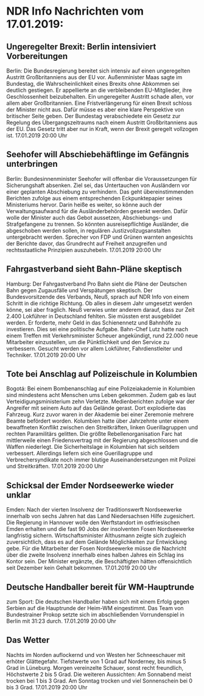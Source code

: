 # NDR Info Nachrichten vom 17.01.2019:


## Ungeregelter Brexit: Berlin intensiviert Vorbereitungen
Berlin: Die Bundesregierung bereitet sich intensiv auf einen ungeregelten Austritt Großbritanniens aus der EU vor. Außenminister Maas sagte im Bundestag, die Wahrscheinlichkeit eines Brexits ohne Abkommen sei deutlich gestiegen. Er appellierte an die verbleibenden EU-Mitglieder, ihre Geschlossenheit beizubehalten. Ein ungeregelter Austritt schade allen, vor allem aber Großbritannien. Eine Fristverlängerung für einen Brexit schloss der Minister nicht aus. Dafür müsse es aber eine klare Perspektive von britischer Seite geben. Der Bundestag verabschiedete ein Gesetz zur Regelung des Übergangszeitraums nach einem Austritt Großbritanniens aus der EU. Das Gesetz tritt aber nur in Kraft, wenn der Brexit geregelt vollzogen ist. 17.01.2019 20:00 Uhr 

## Seehofer will Abschiebehäftlinge im Gefängnis unterbringen
Berlin: Bundesinnenminister Seehofer will offenbar die Voraussetzungen für Sicherungshaft absenken. Ziel sei, das Untertauchen von Ausländern vor einer geplanten Abschiebung zu verhindern. Das geht übereinstimmenden Berichten zufolge aus einem entsprechenden Eckpunktepapier seines Ministeriums hervor. Darin heiße es weiter, so könne auch der Verwaltungsaufwand für die Ausländerbehörden gesenkt werden. Dafür wolle der Minister auch das Gebot aussetzen, Abschiebungs- und Strafgefangene zu trennen. So könnten ausreisepflichtige Ausländer, die abgeschoben werden sollen, in regulären Justizvollzugsanstalten untergebracht werden. Sprecher von FDP und Grünen warnten angesichts der Berichte davor, das Grundrecht auf Freiheit anzugreifen und rechtsstaatliche Prinzipien auszuhebeln. 17.01.2019 20:00 Uhr 

## Fahrgastverband sieht Bahn-Pläne skeptisch
Hamburg: Der Fahrgastverband Pro Bahn sieht die Pläne der Deutschen Bahn gegen Zugausfälle und Verspätungen skeptisch. Der Bundesvorsitzende des Verbands, Neuß, sprach auf NDR Info von einem Schritt in die richtige Richtung. Ob alles in diesem Jahr umgesetzt werden könne, sei aber fraglich. Neuß verwies unter anderem darauf, dass zur Zeit 2.400 Lokführer in Deutschland fehlten. Sie müssten erst ausgebildet werden. Er forderte, mehr Geld in das Schienennetz und Bahnhöfe zu investieren. Dies sei eine politische Aufgabe. Bahn-Chef Lutz hatte nach einem Treffen mit Verkehrsminister Scheuer angekündigt, rund 22.000 neue Mitarbeiter einzustellen, um die Pünktlichkeit und den Service zu verbessern. Gesucht werden vor allem Lokführer, Fahrdienstleiter und Techniker. 17.01.2019 20:00 Uhr 

## Tote bei Anschlag auf Polizeischule in Kolumbien
Bogotá: Bei einem Bombenanschlag auf eine Polizeiakademie in Kolumbien sind mindestens acht Menschen ums Leben gekommen. Zudem gab es laut Verteidigungsministerium zehn Verletzte. Medienberichten zufolge war der Angreifer mit seinem Auto auf das Gelände gerast. Dort explodierte das Fahrzeug. Kurz zuvor waren in der Akademie bei einer Zeremonie mehrere Beamte befördert worden. Kolumbien hatte über Jahrzehnte unter einem bewaffneten Konflikt zwischen den Streitkräften, linken Guerillagruppen und rechten Paramilitärs gelitten. Die größte Rebellenorganisation Farc hat mittlerweile einen Friedensvertrag mit der Regierung abgeschlossen und die Waffen niederlegt. Die Sicherheitslage in Kolumbien hat sich seitdem verbessert. Allerdings liefern sich eine Guerillagruppe und Verbrechersyndikate noch immer blutige Auseinandersetzungen mit Polizei und Streitkräften. 17.01.2019 20:00 Uhr 

## Schicksal der Emder Nordseewerke wieder unklar
Emden: Nach der vierten Insolvenz der Traditionswerft Nordseewerke innerhalb von sechs Jahren hat das Land Niedersachsen Hilfe zugesichert. Die Regierung in Hannover wolle den Werftstandort im ostfriesischen Emden erhalten und die fast 90 Jobs der insolventen Fosen Nordseewerke langfristig sichern. Wirtschaftsminister Althusmann zeigte sich zugleich zuversichtlich, dass es auf dem Gelände Möglichkeiten zur Entwicklung gebe. Für die Mitarbeiter der Fosen Nordseewerke müsse die Nachricht über die zweite Insolvenz innerhalb eines halben Jahres ein Schlag ins Kontor sein. Der Minister ergänzte, die Beschäftigten hätten offensichtlich seit Dezember kein Gehalt bekommen. 17.01.2019 20:00 Uhr 

## Deutsche Handballer bereit für WM-Hauptrunde
zum Sport: Die deutschen Handballer haben sich mit einem Erfolg gegen Serbien auf die Hauptrunde der Heim-WM eingestimmt. Das Team von Bundestrainer Prokop setzte sich im abschließenden Vorrundenspiel in Berlin mit 31:23 durch. 17.01.2019 20:00 Uhr 

## Das Wetter
Nachts im Norden auflockernd und von Westen her Schneeschauer mit erhöter Glättegefahr. Tiefstwerte von 1 Grad auf Norderney, bis minus 5 Grad in Lüneburg. Morgen vereinzelte Schauer, sonst recht freundlich, Höchstwerte 2 bis 5 Grad. Die weiteren Aussichten: Am Sonnabend meist trocken bei 1 bis 3 Grad. Am Sonntag trocken und viel Sonnenschein bei 0 bis 3 Grad. 17.01.2019 20:00 Uhr 
